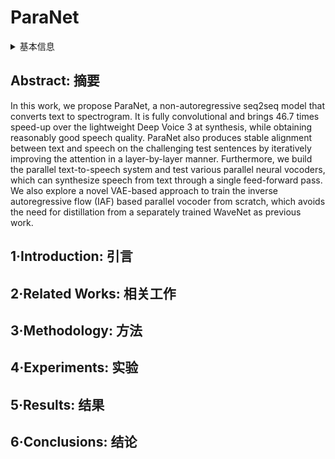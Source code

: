 # ParaNet

<details>
<summary>基本信息</summary>

- 标题: "Non-Autoregressive Neural Text-to-Speech"
- 作者:
  - 01 Kainan Peng
  - 02 Wei Ping
  - 03 Zhao Song
  - 04 Kexin Zhao
- 链接:
  - [ArXiv](https://arxiv.org/abs/1905.08459)
  - [Publication](https://proceedings.mlr.press/v119/peng20a)
  - [Github]
  - [Demo](https://parallel-neural-tts-demo.github.io)
- 文件:
  - [ArXiv](_PDF/1905.08459v3__ParaNet__Non-Autogressive_Neural_TTS.pdf)
  - [Publication](_PDF/1905.08459p0__ParaNet__ICML2020.pdf)

</details>

## Abstract: 摘要

In this work, we propose ParaNet, a non-autoregressive seq2seq model that converts text to spectrogram.
It is fully convolutional and brings 46.7 times speed-up over the lightweight Deep Voice 3 at synthesis, while obtaining reasonably good speech quality.
ParaNet also produces stable alignment between text and speech on the challenging test sentences by iteratively improving the attention in a layer-by-layer manner.
Furthermore, we build the parallel text-to-speech system and test various parallel neural vocoders, which can synthesize speech from text through a single feed-forward pass.
We also explore a novel VAE-based approach to train the inverse autoregressive flow (IAF) based parallel vocoder from scratch, which avoids the need for distillation from a separately trained WaveNet as previous work.

## 1·Introduction: 引言

## 2·Related Works: 相关工作

## 3·Methodology: 方法

## 4·Experiments: 实验

## 5·Results: 结果

## 6·Conclusions: 结论
